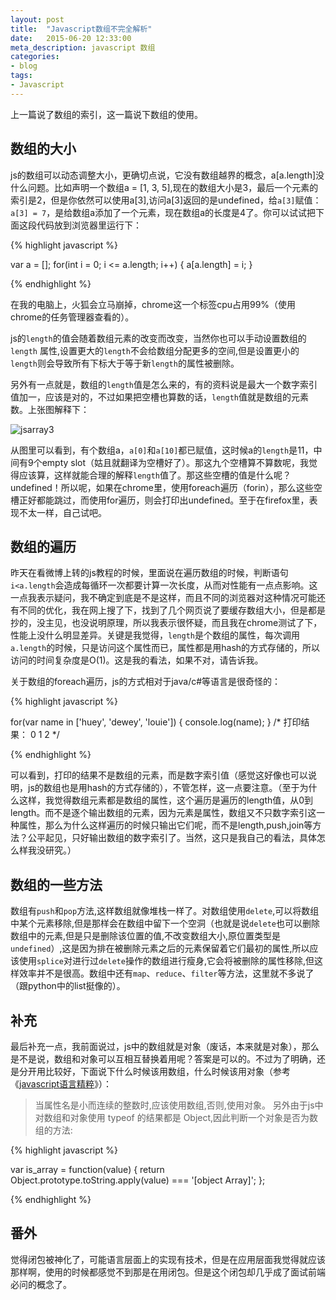 ```yaml
---
layout: post
title:  "Javascript数组不完全解析"
date:   2015-06-20 12:33:00
meta_description: javascript 数组
categories:
- blog
tags:
- Javascript
---
```


上一篇说了数组的索引，这一篇说下数组的使用。

## 数组的大小

js的数组可以动态调整大小，更确切点说，它没有数组越界的概念，a[a.length]没什么问题。比如声明一个数组a = [1, 3, 5],现在的数组大小是3，最后一个元素的索引是2，但是你依然可以使用a[3],访问a[3]返回的是undefined，给`a[3]`赋值：`a[3] = 7`，是给数组a添加了一个元素，现在数组a的长度是4了。你可以试试把下面这段代码放到浏览器里运行下：

{% highlight javascript %}

var a = [];
for(int i = 0; i <= a.length; i++)
{
	a[a.length] = i;
}
        
{% endhighlight %}
        

在我的电脑上，火狐会立马崩掉，chrome这一个标签cpu占用99%（使用chrome的任务管理器查看的）。

js的`length`的值会随着数组元素的改变而改变，当然你也可以手动设置数组的 `length` 属性,设置更大的`length`不会给数组分配更多的空间,但是设置更小的`length`则会导致所有下标大于等于新`length`的属性被删除。

另外有一点就是，数组的`length`值是怎么来的，有的资料说是最大一个数字索引值加一，应该是对的，不过如果把空槽也算数的话，`length`值就是数组的元素数。上张图解释下：

![jsarray3](http://7xj0rk.com1.z0.glb.clouddn.com/jsarray4.png)

从图里可以看到，有个数组a，`a[0]`和`a[10]`都已赋值，这时候a的`length`是11，中间有9个empty slot（姑且就翻译为空槽好了）。那这九个空槽算不算数呢，我觉得应该算，这样就能合理的解释`length`值了。那这些空槽的值是什么呢？undefined！所以呢，如果在chrome里，使用foreach遍历（forin），那么这些空槽正好都能跳过，而使用for遍历，则会打印出undefined。至于在firefox里，表现不太一样，自己试吧。

## 数组的遍历

昨天在看微博上转的js教程的时候，里面说在遍历数组的时候，判断语句`i<a.length`会造成每循环一次都要计算一次长度，从而对性能有一点点影响。这一点我表示疑问，我不确定到底是不是这样，而且不同的浏览器对这种情况可能还有不同的优化，我在网上搜了下，找到了几个网页说了要缓存数组大小，但是都是抄的，没主见，也没说明原理，所以我表示很怀疑，而且我在chrome测试了下，性能上没什么明显差异。关键是我觉得，`length`是个数组的属性，每次调用`a.length`的时候，只是访问这个属性而已，属性都是用hash的方式存储的，所以访问的时间复杂度是O(1)。这是我的看法，如果不对，请告诉我。

关于数组的foreach遍历，js的方式相对于java/c#等语言是很奇怪的：

{% highlight javascript %}

for(var name in ['huey', 'dewey', 'louie']) {
	console.log(name);
}
/*
	打印结果：
	0
	1
	2
*/

{% endhighlight %}

可以看到，打印的结果不是数组的元素，而是数字索引值（感觉这好像也可以说明，js的数组也是用hash的方式存储的），不管怎样，这一点要注意。（至于为什么这样，我觉得数组元素都是数组的属性，这个遍历是遍历的length值，从0到length。而不是逐个输出数组的元素，因为元素是属性，数组又不只数字索引这一种属性，那么为什么这样遍历的时候只输出它们呢，而不是length,push,join等方法？公平起见，只好输出数组的数字索引了。当然，这只是我自己的看法，具体怎么样我没研究。）

## 数组的一些方法

数组有`push`和`pop`方法,这样数组就像堆栈一样了。对数组使用`delete`,可以将数组中某个元素移除,但是那样会在数组中留下一个空洞（也就是说`delete`也可以删除数组中的元素,但是只是删除该位置的值,不改变数组大小,原位置类型是`undefined`）,这是因为排在被删除元素之后的元素保留着它们最初的属性,所以应该使用`splice`对进行过`delete`操作的数组进行瘦身,它会将被删除的属性移除,但这样效率并不是很高。数组中还有`map`、`reduce`、`filter`等方法，这里就不多说了（跟python中的list挺像的）。


## 补充

最后补充一点，我前面说过，js中的数组就是对象（废话，本来就是对象），那么是不是说，数组和对象可以互相互替换着用呢？答案是可以的。不过为了明确，还是分开用比较好，下面说下什么时候该用数组，什么时候该用对象（参考《[javascript语言精粹][js1]》）：

>当属性名是小而连续的整数时,应该使用数组,否则,使用对象。
>另外由于js中对数组和对象使用 typeof 的结果都是 Object,因此判断一个对象是否为数组的方法:

{% highlight javascript %}

var is_array = function(value) {
	return Object.prototype.toString.apply(value) === '[object Array]';
};

{% endhighlight %}

## 番外

觉得闭包被神化了，可能语言层面上的实现有技术，但是在应用层面我觉得就应该那样啊，使用的时候都感觉不到那是在用闭包。但是这个闭包却几乎成了面试前端必问的概念了。


[js1]: http://book.douban.com/subject/3590768/